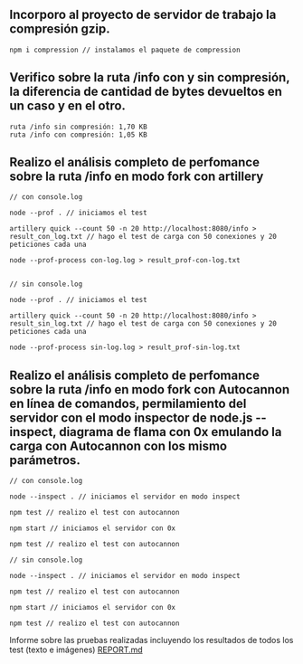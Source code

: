 ## Incorporo al proyecto de servidor de trabajo la compresión gzip.

```
npm i compression // instalamos el paquete de compression
```


## Verifico sobre la ruta /info con y sin compresión, la diferencia de cantidad de bytes devueltos en un caso y en el otro.

```
ruta /info sin compresión: 1,70 KB 
ruta /info con compresión: 1,05 KB 
```

## Realizo el análisis completo de perfomance sobre la ruta /info en modo fork con artillery

```
// con console.log

node --prof . // iniciamos el test

artillery quick --count 50 -n 20 http://localhost:8080/info > result_con_log.txt // hago el test de carga con 50 conexiones y 20 peticiones cada una

node --prof-process con-log.log > result_prof-con-log.txt


// sin console.log

node --prof . // iniciamos el test

artillery quick --count 50 -n 20 http://localhost:8080/info > result_sin_log.txt // hago el test de carga con 50 conexiones y 20 peticiones cada una

node --prof-process sin-log.log > result_prof-sin-log.txt
```


## Realizo el análisis completo de perfomance sobre la ruta /info en modo fork con Autocannon en línea de comandos, permilamiento del servidor con el modo inspector de node.js --inspect, diagrama de flama con 0x emulando la carga con Autocannon con los mismo parámetros.

```
// con console.log

node --inspect . // iniciamos el servidor en modo inspect

npm test // realizo el test con autocannon

npm start // iniciamos el servidor con 0x

npm test // realizo el test con autocannon

// sin console.log

node --inspect . // iniciamos el servidor en modo inspect

npm test // realizo el test con autocannon

npm start // iniciamos el servidor con 0x

npm test // realizo el test con autocannon
```

Informe sobre las pruebas realizadas incluyendo los resultados de todos los test (texto e imágenes) [REPORT.md](./REPORT.md)